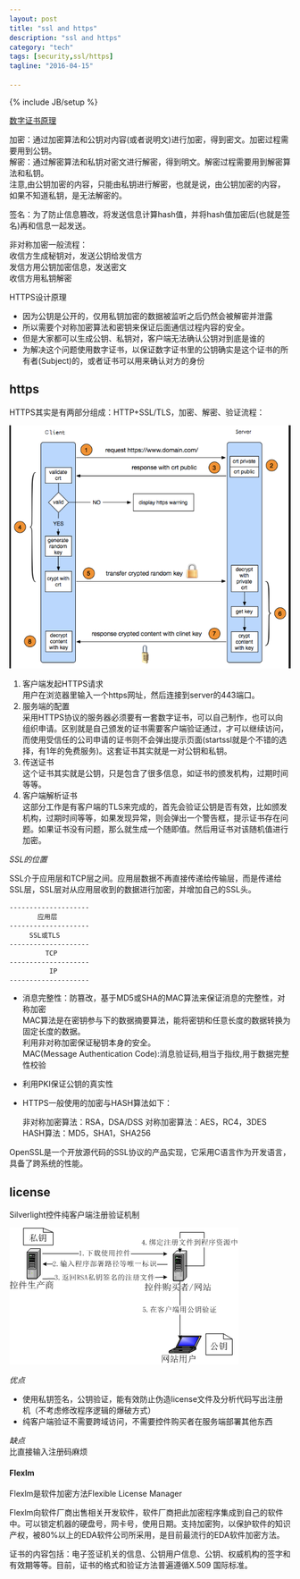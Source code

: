 ```yaml
---
layout: post
title: "ssl and https"
description: "ssl and https"
category: "tech"
tags: [security,ssl/https]
tagline: "2016-04-15"

---
```

{% include JB/setup %}

[数字证书原理](http://www.cnblogs.com/JeffreySun/archive/2010/06/24/1627247.html)

加密：通过加密算法和公钥对内容(或者说明文)进行加密，得到密文。加密过程需要用到公钥。  
解密：通过解密算法和私钥对密文进行解密，得到明文。解密过程需要用到解密算法和私钥。  
注意,由公钥加密的内容，只能由私钥进行解密，也就是说，由公钥加密的内容，如果不知道私钥，是无法解密的。  

签名：为了防止信息篡改，将发送信息计算hash值，并将hash值加密后(也就是签名)再和信息一起发送。

非对称加密一般流程：  
    收信方生成秘钥对，发送公钥给发信方  
    发信方用公钥加密信息，发送密文  
    收信方用私钥解密  

HTTPS设计原理

- 因为公钥是公开的，仅用私钥加密的数据被监听之后仍然会被解密并泄露
- 所以需要个对称加密算法和密钥来保证后面通信过程内容的安全。
- 但是大家都可以生成公钥、私钥对，客户端无法确认公钥对到底是谁的
- 为解决这个问题使用数字证书，以保证数字证书里的公钥确实是这个证书的所有者(Subject)的，或者证书可以用来确认对方的身份
 
## https

HTTPS其实是有两部分组成：HTTP+SSL/TLS，加密、解密、验证流程：

![](/images/httpsflow.png)

1. 客户端发起HTTPS请求  
用户在浏览器里输入一个https网址，然后连接到server的443端口。
2. 服务端的配置  
采用HTTPS协议的服务器必须要有一套数字证书，可以自己制作，也可以向组织申请。区别就是自己颁发的证书需要客户端验证通过，才可以继续访问，而使用受信任的公司申请的证书则不会弹出提示页面(startssl就是个不错的选择，有1年的免费服务)。这套证书其实就是一对公钥和私钥。
3. 传送证书  
这个证书其实就是公钥，只是包含了很多信息，如证书的颁发机构，过期时间等等。
4. 客户端解析证书  
这部分工作是有客户端的TLS来完成的，首先会验证公钥是否有效，比如颁发机构，过期时间等等，如果发现异常，则会弹出一个警告框，提示证书存在问题。如果证书没有问题，那么就生成一个随即值。然后用证书对该随机值进行加密。

*SSL的位置*  

SSL介于应用层和TCP层之间。应用层数据不再直接传递给传输层，而是传递给SSL层，SSL层对从应用层收到的数据进行加密，并增加自己的SSL头。

    --------------------
           应用层
    --------------------
         SSL或TLS
    --------------------
             TCP
    --------------------
              IP
    --------------------

- 消息完整性：防篡改，基于MD5或SHA的MAC算法来保证消息的完整性，对称加密  
MAC算法是在密钥参与下的数据摘要算法，能将密钥和任意长度的数据转换为固定长度的数据。  
利用非对称加密保证秘钥本身的安全。  
MAC(Message Authentication Code):消息验证码,相当于指纹,用于数据完整性校验  
- 利用PKI保证公钥的真实性

- HTTPS一般使用的加密与HASH算法如下：  

    非对称加密算法：RSA，DSA/DSS
    对称加密算法：AES，RC4，3DES
    HASH算法：MD5，SHA1，SHA256     

OpenSSL是一个开放源代码的SSL协议的产品实现，它采用C语言作为开发语言，具备了跨系统的性能。

## license

Silverlight控件纯客户端注册验证机制

![](/images/license-flow.png)

*优点*  

- 使用私钥签名，公钥验证，能有效防止伪造license文件及分析代码写出注册机（不考虑修改程序逻辑的爆破方式）
- 纯客户端验证不需要跨域访问，不需要控件购买者在服务端部署其他东西

*缺点*  
比直接输入注册码麻烦

#### Flexlm

Flexlm是软件加密方法Flexible License Manager

Flexlm向软件厂商出售相关开发软件，软件厂商把此加密程序集成到自己的软件中。可以锁定机器的硬盘号，网卡号，使用日期。支持加密狗，以保护软件的知识产权，被80%以上的EDA软件公司所采用，是目前最流行的EDA软件加密方法。

证书的内容包括：电子签证机关的信息、公钥用户信息、公钥、权威机构的签字和有效期等等。目前，证书的格式和验证方法普遍遵循X.509 国际标准。
